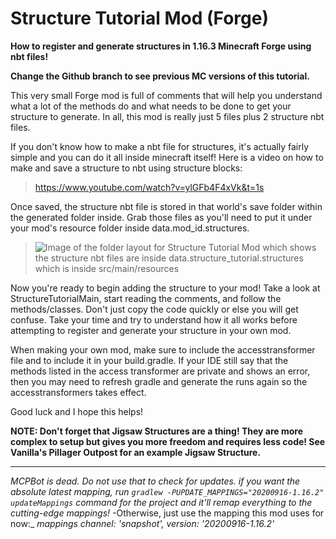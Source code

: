 # Structure Tutorial Mod (Forge)
**How to register and generate structures in 1.16.3 Minecraft Forge using nbt files!**

**Change the Github branch to see previous MC versions of this tutorial.**
 
 This very small Forge mod is full of comments that will help you understand what a lot of the methods do and what needs to be done to get your structure to generate. In all, this mod is really just 5 files plus 2 structure nbt files.  

If you don't know how to make a nbt file for structures, it's actually fairly simple and you can do it all inside minecraft itself! Here is a video on how to make and save a structure to nbt using structure blocks: 
>https://www.youtube.com/watch?v=ylGFb4F4xVk&t=1s 

Once saved, the structure nbt file is stored in that world's save folder within the generated folder inside. Grab those files as you'll need to put it under your mod's resource folder inside data.mod_id.structures.
>![Image of the folder layout for Structure Tutorial Mod which shows the structure nbt files are inside data.structure_tutorial.structures which is inside src/main/resources](https://i.imgur.com/hNZoCql.png)

Now you're ready to begin adding the structure to your mod! Take a look at StructureTutorialMain, start reading the comments, and follow the methods/classes. Don't just copy the code quickly or else you will get confuse. Take your time and try to understand how it all works before attempting to register and generate your structure in your own mod.

When making your own mod, make sure to include the accesstransformer file and to include it in your build.gradle. If your IDE still say that the methods listed in the access transformer are private and shows an error, then you may need to refresh gradle and generate the runs again so the accesstransformers takes effect.

Good luck and I hope this helps!

**NOTE: Don't forget that Jigsaw Structures are a thing! They are more complex to setup but gives you more freedom and requires less code! See Vanilla's Pillager Outpost for an example Jigsaw Structure.**

------------------

_MCPBot is dead. Do not use that to check for updates._
_if you want the absolute latest mapping, run ` gradlew -PUPDATE_MAPPINGS="20200916-1.16.2" updateMappings `_
_command for the project and it'll remap everything to the cutting-edge mappings!_
-Otherwise, just use the mapping this mod uses for now:_
_mappings channel: 'snapshot', version: '20200916-1.16.2'_
 